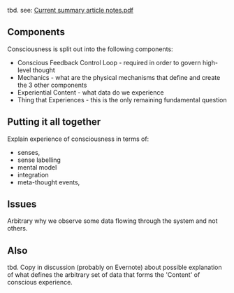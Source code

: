 tbd.
see: [Current summary article notes.pdf](files/archive/2020-02-23-Current-summary-article-notes.pdf)

## Components
Consciousness is split out into the following components:
* Conscious Feedback Control Loop - required in order to govern high-level thought
* Mechanics - what are the physical mechanisms that define and create the 3 other components
* Experiential Content - what data do we experience
* Thing that Experiences - this is the only remaining fundamental question

## Putting it all together
Explain experience of consciousness in terms of:
* senses,
* sense labelling
* mental model
* integration
* meta-thought events,

## Issues
Arbitrary why we observe some data flowing through the system and not others.

## Also
tbd. Copy in discussion (probably on Evernote) about possible explanation of what defines the arbitrary set of data that forms the 'Content' of conscious experience.